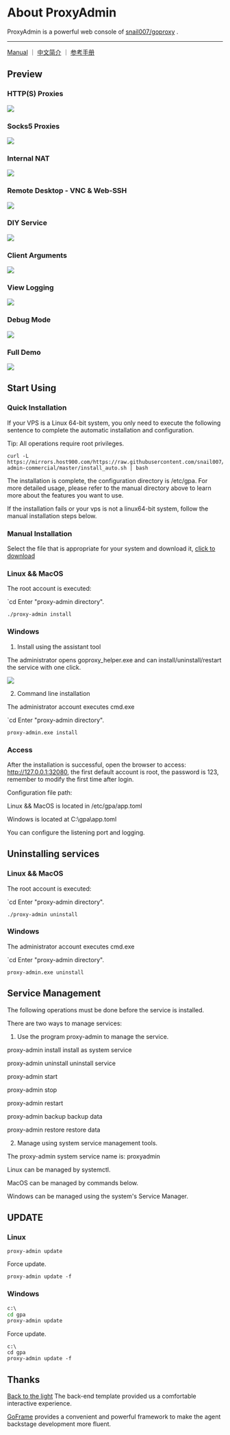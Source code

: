 # About ProxyAdmin
ProxyAdmin is a powerful web console of [snail007/goproxy](https://github.com/snail007/goproxy) .

<hr>

[Manual](https://snail.gitee.io/proxy/manual/) ｜ [中文简介](/README_ZH.md) ｜ [参考手册](https://snail.gitee.io/proxy/manual/zh/)

## Preview

### HTTP(S) Proxies
![](https://mirrors.host900.com/https://github.com/snail007/proxy-admin-commercial/blob/master/res/images/http_en.gif)

### Socks5 Proxies
![](https://mirrors.host900.com/https://github.com/snail007/proxy-admin-commercial/blob/master/res/images/socks5_en.gif)

### Internal NAT
![](https://mirrors.host900.com/https://github.com/snail007/proxy-admin-commercial/blob/master/res/images/nat_en.gif)

### Remote Desktop - VNC & Web-SSH
![](https://mirrors.host900.com/https://github.com/snail007/proxy-admin-commercial/blob/master/res/images/rdp.gif)

### DIY Service
![](https://mirrors.host900.com/https://github.com/snail007/proxy-admin-commercial/blob/master/res/images/diy_en.gif)

### Client Arguments
![](https://mirrors.host900.com/https://github.com/snail007/proxy-admin-commercial/blob/master/res/images/client_args.gif)

### View Logging
![](https://mirrors.host900.com/https://github.com/snail007/proxy-admin-commercial/blob/master/res/images/logging.gif)

### Debug Mode
![](https://mirrors.host900.com/https://github.com/snail007/proxy-admin-commercial/blob/master/res/images/debugging.gif)

### Full Demo
![](https://mirrors.host900.com/https://github.com/snail007/proxy-admin-commercial/blob/master/res/images/demo_cn.gif)

## Start Using

### Quick Installation

If your VPS is a Linux 64-bit system, you only need to execute the following sentence to complete the automatic installation and configuration.

Tip: All operations require root privileges.

```shell
curl -L https://mirrors.host900.com/https://raw.githubusercontent.com/snail007/proxy-admin-commercial/master/install_auto.sh | bash
```

The installation is complete, the configuration directory is /etc/gpa. For more detailed usage, please refer to the manual directory above to learn more about the features you want to use.

If the installation fails or your vps is not a linux64-bit system, follow the manual installation steps below.
  
### Manual Installation

Select the file that is appropriate for your system and download it, [click to download](https://github.com/snail007/proxy-admin-commercial/releases)

### Linux && MacOS

The root account is executed:

`cd Enter "proxy-admin directory".

`./proxy-admin install`


### Windows

1. Install using the assistant tool

The administrator opens goproxy_helper.exe and can install/uninstall/restart the service with one click.

![](https://mirrors.host900.com/https://github.com/snail007/proxy-admin-commercial/blob/master/res/images/gh.png)

2. Command line installation

The administrator account executes cmd.exe

`cd Enter "proxy-admin directory".

`proxy-admin.exe install`

### Access

After the installation is successful, open the browser to access: http://127.0.0.1:32080, the first default account is root, the password is 123, remember to modify the first time after login.

Configuration file path:

Linux && MacOS is located in /etc/gpa/app.toml

Windows is located at C:\gpa\app.toml

You can configure the listening port and logging.

## Uninstalling services

### Linux && MacOS

The root account is executed:

`cd Enter "proxy-admin directory".

`./proxy-admin uninstall`


### Windows

The administrator account executes cmd.exe

`cd Enter "proxy-admin directory".

`proxy-admin.exe uninstall`

## Service Management

The following operations must be done before the service is installed.

There are two ways to manage services:

1. Use the program proxy-admin to manage the service.

proxy-admin install install as system service

proxy-admin uninstall uninstall service

proxy-admin start

proxy-admin stop

proxy-admin restart

proxy-admin backup     backup data

proxy-admin restore    restore data

2. Manage using system service management tools.

The proxy-admin system service name is: proxyadmin

Linux can be managed by systemctl.

MacOS can be managed by commands below.

Windows can be managed using the system's Service Manager.

## UPDATE

### Linux

```shell
proxy-admin update
```

Force update.

```shell
proxy-admin update -f
```

### Windows

```bat
c:\
cd gpa
proxy-admin update
```

Force update.

```shell
c:\
cd gpa
proxy-admin update -f
```

## Thanks

[Back to the light](https://gitee.com/yinqi) The back-end template provided us a comfortable interactive experience.

[GoFrame](https://github.com/snail007/gf) provides a convenient and powerful framework to make the agent backstage development more fluent.